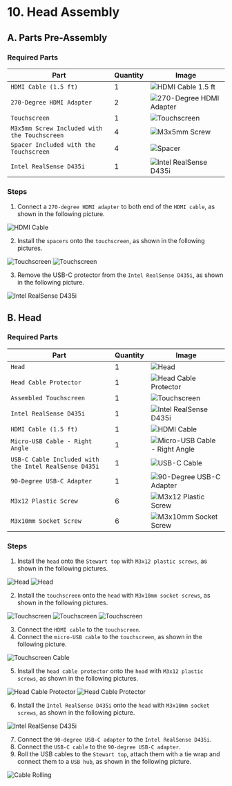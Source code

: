 # 10. Head Assembly

## A. Parts Pre-Assembly
### Required Parts
| Part                                         | Quantity | Image                                                                      |
| -------------------------------------------- | -------- | -------------------------------------------------------------------------- |
| `HDMI Cable (1.5 ft)`                        | 1        | ![HDMI Cable 1.5 ft](images/electronics/HDMI%20cable.jpg)                  |
| `270-Degree HDMI Adapter`                    | 2        | ![270-Degree HDMI Adapter](images/electronics/HDMI%20adapter.jpg)          |
| `Touchscreen`                                | 1        | ![Touchscreen](images/electronics/screen.jpg)                              |
| `M3x5mm Screw Included with the Touchscreen` | 4        | ![M3x5mm Screw](images/hardware/M3x5mm%20screen.jpg)                       |
| `Spacer Included with the Touchscreen`       | 4        | ![Spacer](images/hardware/spacer%20screen.jpg)                             |
| `Intel RealSense D435i`                      | 1        | ![Intel RealSense D435i](images/electronics/Intel%20RealSense%20D435i.jpg) |

### Steps
1. Connect a `270-degree HDMI adapter` to both end of the `HDMI cable`, as shown in the following picture.

![HDMI Cable](images/assemblies/10A%20HDMI.jpg)

2. Install the `spacers` onto the `touchscreen`, as shown in the following pictures.

![Touchscreen](images/assemblies/10A%20screen%201.jpg)
![Touchscreen](images/assemblies/10A%20screen%202.jpg)

3. Remove the USB-C protector from the `Intel RealSense D435i`, as shown in the following picture.

![Intel RealSense D435i](images/assemblies/10A%20Intel%20RealSense%20D435i.jpg)


## B. Head
### Required Parts
| Part                                                  | Quantity | Image                                                                              |
| ----------------------------------------------------- | -------- | ---------------------------------------------------------------------------------- |
| `Head`                                                | 1        | ![Head](images/3d%20printed%20parts/head.jpg)                                      |
| `Head Cable Protector`                                | 1        | ![Head Cable Protector](images/3d%20printed%20parts/head%20cable%20protector.jpg)  |
| `Assembled Touchscreen`                               | 1        | ![Touchscreen](images/assemblies/10A%20screen%202.jpg)                             |
| `Intel RealSense D435i`                               | 1        | ![Intel RealSense D435i](images/assemblies/10A%20Intel%20RealSense%20D435i.jpg)    |
| `HDMI Cable (1.5 ft)`                                 | 1        | ![HDMI Cable](images/assemblies/10A%20HDMI.jpg)                                    |
| `Micro-USB Cable - Right Angle`                       | 1        | ![Micro-USB Cable - Right Angle](images/electronics/Micro-USB%20right%20angle.jpg) |
| `USB-C Cable Included with the Intel RealSense D435i` | 1        | ![USB-C Cable](images/electronics/USB-C.jpg)                                       |
| `90-Degree USB-C Adapter`                             | 1        | ![90-Degree USB-C Adapter](images/electronics/USB-C%20adapter.jpg)                 |
| `M3x12 Plastic Screw`                                 | 6        | ![M3x12 Plastic Screw](images/hardware/M3x12mm%20plastic.jpg)                      |
| `M3x10mm Socket Screw`                                | 6        | ![M3x10mm Socket Screw](images/hardware/M3x10mm%20socket.jpg)                      |

### Steps
1. Install the `head` onto the `Stewart top` with `M3x12 plastic screws`, as shown in the following pictures.

![Head](images/assemblies/10B%20head%201.jpg)
![Head](images/assemblies/10B%20head%202.jpg)

2. Install the `touchscreen` onto the `head` with `M3x10mm socket screws`, as shown in the following pictures.

![Touchscreen](images/assemblies/10B%20screen%201.jpg)
![Touchscreen](images/assemblies/10B%20screen%202.jpg)
![Touchscreen](images/assemblies/10B%20screen%203.jpg)

3. Connect the `HDMI cable` to the `touchscreen`.
4. Connect the `micro-USB cable` to the `touchscreen`, as shown in the following picture.

![Touchscreen Cable](images/assemblies/10B%20cable.jpg)

5. Install the `head cable protector` onto the `head` with `M3x12 plastic screws`, as shown in the following pictures.

![Head Cable Protector](images/assemblies/10B%20head%20cable%20protector%201.jpg)
![Head Cable Protector](images/assemblies/10B%20head%20cable%20protector%202.jpg)

6. Install the `Intel RealSense D435i` onto the `head` with `M3x10mm socket screws`, as shown in the following picture.

![Intel RealSense D435i](images/assemblies/10B%20realsense.jpg)

7. Connect the `90-degree USB-C adapter` to the `Intel RealSense D435i`.
8. Connect the `USB-C cable` to the `90-degree USB-C adapter`.
9. Roll the USB cables to the `Stewart top`, attach them with a tie wrap and connect them to a `USB hub`, as shown in the following picture.

![Cable Rolling](images/assemblies/10B%20cable%20rolling.jpg)
